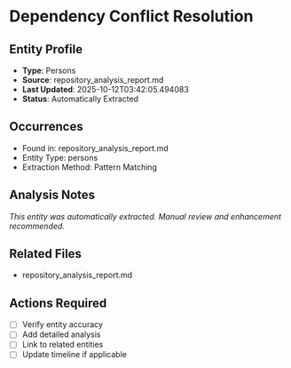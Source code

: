 # Dependency Conflict Resolution

## Entity Profile
- **Type**: Persons
- **Source**: repository_analysis_report.md
- **Last Updated**: 2025-10-12T03:42:05.494083
- **Status**: Automatically Extracted

## Occurrences
- Found in: repository_analysis_report.md
- Entity Type: persons
- Extraction Method: Pattern Matching

## Analysis Notes
*This entity was automatically extracted. Manual review and enhancement recommended.*

## Related Files
- repository_analysis_report.md

## Actions Required
- [ ] Verify entity accuracy
- [ ] Add detailed analysis
- [ ] Link to related entities
- [ ] Update timeline if applicable
